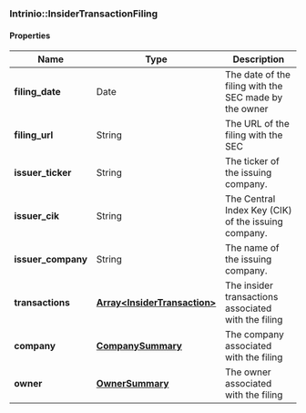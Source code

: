 

[//]: # (CLASS:Intrinio::InsiderTransactionFiling)

[//]: # (KIND:object)

### Intrinio::InsiderTransactionFiling

#### Properties

[//]: # (START_DEFINITION)

Name | Type | Description
------------ | ------------- | -------------
**filing_date** | Date | The date of the filing with the SEC made by the owner &nbsp;
**filing_url** | String | The URL of the filing with the SEC &nbsp;
**issuer_ticker** | String | The ticker of the issuing company. &nbsp;
**issuer_cik** | String | The Central Index Key (CIK) of the issuing company. &nbsp;
**issuer_company** | String | The name of the issuing company. &nbsp;
**transactions** | [**Array&lt;InsiderTransaction&gt;**](InsiderTransaction.md) | The insider transactions associated with the filing &nbsp;
**company** | [**CompanySummary**](CompanySummary.md) | The company associated with the filing &nbsp;
**owner** | [**OwnerSummary**](OwnerSummary.md) | The owner associated with the filing &nbsp;

[//]: # (END_DEFINITION)


[//]: # (CONTAINED_CLASS:Intrinio::InsiderTransaction)


[//]: # (CONTAINED_CLASS:Intrinio::CompanySummary)


[//]: # (CONTAINED_CLASS:Intrinio::OwnerSummary)



